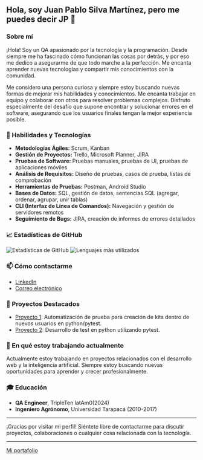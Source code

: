 ## Hola, soy Juan Pablo Silva Martínez, pero me puedes decir JP 👋

### Sobre mí
¡Hola! Soy un QA apasionado por la tecnología y la programación. Desde siempre me ha fascinado cómo funcionan las cosas por detrás, y por eso me dedico a asegurarme de que todo marche a la perfección. Me encanta aprender nuevas tecnologías y compartir mis conocimientos con la comunidad.

Me considero una persona curiosa y siempre estoy buscando nuevas formas de mejorar mis habilidades y conocimientos. Me encanta trabajar en equipo y colaborar con otros para resolver problemas complejos. Disfruto especialmente del desafío que supone encontrar y solucionar errores en el software, asegurando que los usuarios finales tengan la mejor experiencia posible.



### 🚀 Habilidades y Tecnologías
- **Metodologías Ágiles:** Scrum, Kanban
- **Gestión de Proyectos:** Trello, Microsoft Planner, JIRA
- **Pruebas de Software:** Pruebas manuales, pruebas de UI, pruebas de aplicaciones móviles
- **Análisis de Requisitos:** Diseño de pruebas, casos de prueba, listas de comprobación
- **Herramientas de Pruebas:** Postman, Android Studio
- **Bases de Datos:** SQL, gestión de datos, sentencias SQL (agregar, ordenar, agrupar, unir tablas)
- **CLI (Interfaz de Línea de Comandos):** Navegación y gestión de servidores remotos
- **Seguimiento de Bugs:** JIRA, creación de informes de errores detallados

### 📈 Estadísticas de GitHub
![Estadísticas de GitHub](https://github-readme-stats.vercel.app/api?username=JPSM87&show_icons=true&theme=radical)
![Lenguajes más utilizados](https://github-readme-stats.vercel.app/api/top-langs/?username=JPSM87&layout=compact&theme=radical)

### 📫 Cómo contactarme
- [LinkedIn](https://www.linkedin.com/in/JPSM87)
- [Correo electrónico](mailto:jpsm87@outlook.com)

### 💼 Proyectos Destacados
- [Proyecto 1](https://github.com/JPSM87/qa-project-Urban-Grocers-app-es ): Automatización de prueba para creación de kits dentro de nuevos usuarios en python/pytest.
- [Proyecto 2](https://github.com/JPSM87/api_stand_test): Desarrollo de test en python utilizando pytest.

### 🌱 En qué estoy trabajando actualmente
Actualmente estoy trabajando en proyectos relacionados con el desarrollo web y la inteligencia artificial. Siempre estoy buscando nuevas oportunidades para aprender y crecer profesionalmente.

### 🎓 Educación
- **QA Engineer**, TripleTen latAm0(2024)
- **Ingeniero Agrónomo**, Universidad Tarapacá (2010-2017)

---

¡Gracias por visitar mi perfil! Siéntete libre de contactarme para discutir proyectos, colaboraciones o cualquier cosa relacionada con la tecnología.

---

[Mi portafolio](https://drive.google.com/drive/folders/1dgL0WKoE7OrqX5FeA7M6Yh39p-NAxo6g?usp=sharing)
